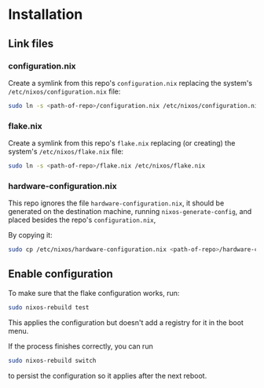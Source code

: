 # Installation
## Link files
### configuration.nix
Create a symlink from this repo's `configuration.nix` replacing the system's `/etc/nixos/configuration.nix` file:
```sh
sudo ln -s <path-of-repo>/configuration.nix /etc/nixos/configuration.nix
```

### flake.nix
Create a symlink from this repo's `flake.nix` replacing (or creating) the system's `/etc/nixos/flake.nix` file:
```sh
sudo ln -s <path-of-repo>/flake.nix /etc/nixos/flake.nix
```

### hardware-configuration.nix
This repo ignores the file `hardware-configuration.nix`, it should be generated on the destination machine, running `nixos-generate-config`, and placed besides the repo's `configuration.nix`, 

By copying it:
```sh
sudo cp /etc/nixos/hardware-configuration.nix <path-of-repo>/hardware-configuration.nix
```

## Enable configuration
To make sure that the flake configuration works, run: 
```sh
sudo nixos-rebuild test
```

This applies the configuration but doesn't add a registry for it in the boot menu.

If the process finishes correctly, you can run 
```sh
sudo nixos-rebuild switch
``` 
to persist the configuration so it applies after the next reboot.